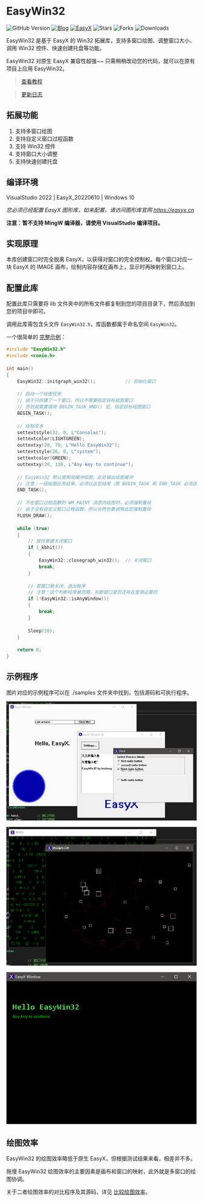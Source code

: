 # EasyWin32
![GitHub Version](https://img.shields.io/github/v/release/zouhuidong/EasyWin32)
[![Blog](https://img.shields.io/badge/blog-huidong.xyz-green.svg)](http://huidong.xyz)
[![EasyX](https://img.shields.io/badge/graphics-EasyX-orange.svg)](https://easyx.cn)
![Stars](https://img.shields.io/github/stars/zouhuidong/EasyWin32)
![Forks](https://img.shields.io/github/forks/zouhuidong/EasyWin32)
![Downloads](https://img.shields.io/github/downloads/zouhuidong/EasyWin32/total)

EasyWin32 是基于 EasyX 的 Win32 拓展库，支持多窗口绘图、调整窗口大小、调用 Win32 控件、快速创建托盘等功能。

EasyWin32 对原生 EasyX 兼容性超强~~ 只需稍稍改动您的代码，就可以在原有项目上应用 EasyWin32。

> [查看教程](./Tutorial.md)

> [更新日志](./Changelog.md)

## 拓展功能

1. 支持多窗口绘图
2. 支持自定义窗口过程函数
3. 支持 Win32 控件
4. 支持窗口大小调整
5. 支持快速创建托盘

## 编译环境

VisualStudio 2022 | EasyX_20220610 | Windows 10

*您必须已经配置 EasyX 图形库，如未配置，请访问图形库官网 https://easyx.cn*

**注意：暂不支持 MingW 编译器，请使用 VisualStudio 编译项目。**

## 实现原理

本库创建窗口时完全脱离 EasyX，以获得对窗口的完全控制权。每个窗口对应一块 EasyX 的 IMAGE 画布，绘制内容存储在画布上，显示时再映射到窗口上。

## 配置此库

配置此库只需要将 lib 文件夹中的所有文件都复制到您的项目目录下，然后添加到您的项目中即可。

调用此库需包含头文件 `EasyWin32.h`，库函数都属于命名空间 `EasyWin32`。

一个很简单的 [完整示例](./samples/Start/main.cpp)：
```cpp
#include "EasyWin32.h"
#include <conio.h>

int main()
{
	EasyWin32::initgraph_win32();			// 初始化窗口

	// 启动一个绘图任务
	// 由于只创建了一个窗口，所以不需要指定目标绘图窗口
	// 否则就需要调用 BEGIN_TASK_WND() 宏，指定目标绘图窗口
	BEGIN_TASK();

	// 绘制文本
	settextstyle(32, 0, L"Consolas");
	settextcolor(LIGHTGREEN);
	outtextxy(20, 70, L"Hello EasyWin32");
	settextstyle(26, 0, L"system");
	settextcolor(GREEN);
	outtextxy(20, 110, L"Any key to continue");

	// EasyWin32 默认使用双缓冲绘图，此处输出绘图缓冲
	// 注意：一段绘图任务结束，必须以此宏结尾（即 BEGIN_TASK 和 END_TASK 必须连用）
	END_TASK();

	// 不在窗口过程函数的 WM_PAINT 消息内绘图时，必须强制重绘
	// 由于没有自定义窗口过程函数，所以当然也要调用此宏强制重绘
	FLUSH_DRAW();

	while (true)
	{
		// 按任意键关闭窗口
		if (_kbhit())
		{
			EasyWin32::closegraph_win32();	// 关闭窗口
			break;
		}

		// 若窗口被关闭，退出程序
		// 注意：这个判断经常被忽略，判断窗口是否还存在是很必要的
		if (!EasyWin32::isAnyWindow())
		{
			break;
		}

		Sleep(10);
	}

	return 0;
}

```

## 示例程序

图片对应的示例程序可以在 ./samples 文件夹中找到，包括源码和可执行程序。

![示例图片](./screenshot/5.png)

![示例图片](./screenshot/6.png)

![示例图片](./screenshot/7.png)

## 绘图效率

EasyWin32 的绘图效率略低于原生 EasyX，但根据测试结果来看，相差并不多。

拖慢 EasyWin32 绘图效率的主要因素是画布和窗口的映射，此外就是多窗口的绘图协调。

关于二者绘图效率的对比程序及其源码，详见 [比较绘图效率](https://github.com/zouhuidong/EasyWin32/tree/main/samples/DrawingEfficiencyComparison)。
